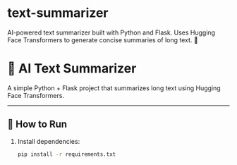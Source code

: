# text-summarizer
AI-powered text summarizer built with Python and Flask. Uses Hugging Face Transformers to generate concise summaries of long text. 🚀
# 📝 AI Text Summarizer

A simple Python + Flask project that summarizes long text using Hugging Face Transformers.

---

## 🚀 How to Run
1. Install dependencies:
   ```bash
   pip install -r requirements.txt
